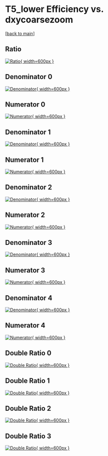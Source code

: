# T5_lower Efficiency vs. dxycoarsezoom

[[back to main](./)]



## Ratio

[![Ratio](../mtv/var/T5_lower_xtr_321_0_eff_dxycoarsezoom.png){ width=600px }](../mtv/var/T5_lower_xtr_321_0_eff_dxycoarsezoom.pdf)

## Denominator 0

[![Denominator](../mtv/den/T5_lower_xtr_321_0_eff_dxycoarsezoom_den0.png){ width=600px }](../mtv/den/T5_lower_xtr_321_0_eff_dxycoarsezoom_den0.pdf)

## Numerator 0

[![Numerator](../mtv/num/T5_lower_xtr_321_0_eff_dxycoarsezoom_num0.png){ width=600px }](../mtv/num/T5_lower_xtr_321_0_eff_dxycoarsezoom_num0.pdf)

## Denominator 1

[![Denominator](../mtv/den/T5_lower_xtr_321_0_eff_dxycoarsezoom_den1.png){ width=600px }](../mtv/den/T5_lower_xtr_321_0_eff_dxycoarsezoom_den1.pdf)

## Numerator 1

[![Numerator](../mtv/num/T5_lower_xtr_321_0_eff_dxycoarsezoom_num1.png){ width=600px }](../mtv/num/T5_lower_xtr_321_0_eff_dxycoarsezoom_num1.pdf)

## Denominator 2

[![Denominator](../mtv/den/T5_lower_xtr_321_0_eff_dxycoarsezoom_den2.png){ width=600px }](../mtv/den/T5_lower_xtr_321_0_eff_dxycoarsezoom_den2.pdf)

## Numerator 2

[![Numerator](../mtv/num/T5_lower_xtr_321_0_eff_dxycoarsezoom_num2.png){ width=600px }](../mtv/num/T5_lower_xtr_321_0_eff_dxycoarsezoom_num2.pdf)

## Denominator 3

[![Denominator](../mtv/den/T5_lower_xtr_321_0_eff_dxycoarsezoom_den3.png){ width=600px }](../mtv/den/T5_lower_xtr_321_0_eff_dxycoarsezoom_den3.pdf)

## Numerator 3

[![Numerator](../mtv/num/T5_lower_xtr_321_0_eff_dxycoarsezoom_num3.png){ width=600px }](../mtv/num/T5_lower_xtr_321_0_eff_dxycoarsezoom_num3.pdf)

## Denominator 4

[![Denominator](../mtv/den/T5_lower_xtr_321_0_eff_dxycoarsezoom_den4.png){ width=600px }](../mtv/den/T5_lower_xtr_321_0_eff_dxycoarsezoom_den4.pdf)

## Numerator 4

[![Numerator](../mtv/num/T5_lower_xtr_321_0_eff_dxycoarsezoom_num4.png){ width=600px }](../mtv/num/T5_lower_xtr_321_0_eff_dxycoarsezoom_num4.pdf)

## Double Ratio 0

[![Double Ratio](../mtv/ratio/T5_lower_xtr_321_0_eff_dxycoarsezoom_ratio0.png){ width=600px }](../mtv/ratio/T5_lower_xtr_321_0_eff_dxycoarsezoom_ratio0.pdf)

## Double Ratio 1

[![Double Ratio](../mtv/ratio/T5_lower_xtr_321_0_eff_dxycoarsezoom_ratio1.png){ width=600px }](../mtv/ratio/T5_lower_xtr_321_0_eff_dxycoarsezoom_ratio1.pdf)

## Double Ratio 2

[![Double Ratio](../mtv/ratio/T5_lower_xtr_321_0_eff_dxycoarsezoom_ratio2.png){ width=600px }](../mtv/ratio/T5_lower_xtr_321_0_eff_dxycoarsezoom_ratio2.pdf)

## Double Ratio 3

[![Double Ratio](../mtv/ratio/T5_lower_xtr_321_0_eff_dxycoarsezoom_ratio3.png){ width=600px }](../mtv/ratio/T5_lower_xtr_321_0_eff_dxycoarsezoom_ratio3.pdf)

